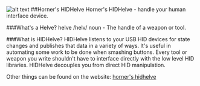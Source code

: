 ![alt text](https://raw.github.com/davehorner/HIDHelve/master/artwork/HornersHIDHelve.png "Horner's HIDHelve")
##Horner's HIDHelve
Horner's HIDHelve - handle your human interface device.

###What's a Helve?
 helve /helv/
 noun - The handle of a weapon or tool.
 
###What is HIDHelve?
 HIDHelve listens to your USB HID devices for state changes and publishes that data in a variety of ways.
 It's useful in automating some work to be done when smashing buttons.
 Every tool or weapon you write shouldn't have to interface directly with the low level HID libraries.
 HIDHelve decouples you from direct HID manipulation.

Other things can be found on the website:
[horner's hidhelve](http://dave.thehorners.com/tech-talk/projects-research/455-horners-hidhelve)
